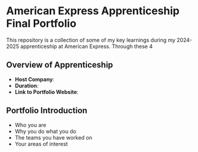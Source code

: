 # American Express Apprenticeship Final Portfolio

This repository is a collection of some of my key learnings during my 2024-2025 apprenticeship at American Express. Through these 4

## Overview of Apprenticeship
- **Host Company**:
- **Duration**:
- **Link to Portfolio Website**:

## Portfolio Introduction
- Who you are
- Why you do what you do
- The teams you have worked on
- Your areas of interest
